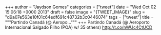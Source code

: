 
+++
author = "Jaydson Gomes"
categories = ["tweet"]
date = "Wed Oct 02 15:06:18 +0000 2013"
draft = false
image = "{TWEET_IMAGE}"
slug = "d9a07e563e10f01c64edf691c48732b3c0446074"
tags = ["tweet"]
title = """Partindo Canadá (@ Aeropo..."""
+++
Partindo Canadá (@ Aeroporto Internacional Salgado Filho (POA) w/ 35 others) http://t.co/nWUc4CtUCD
